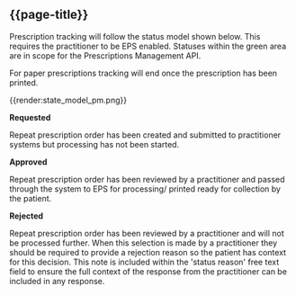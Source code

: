 ## {{page-title}}

Prescription tracking will follow the status model shown below. This requires the practitioner to be EPS enabled. Statuses within the green area are in scope for the Prescriptions Management API. 

For paper prescriptions tracking will end once the prescription has been printed.


{{render:state_model_pm.png}}


**Requested**

Repeat prescription order has been created and submitted to practitioner systems but processing has not been started.
    
**Approved**

Repeat prescription order has been reviewed by a practitioner and passed through the system to EPS for processing/ printed ready for collection by the patient.

**Rejected**

Repeat prescription order has been reviewed by a practitioner and will not be processed further. When this selection is made by a practitioner they should be required to provide a rejection reason so the patient has context for this decision. This note is included within the 'status reason' free text field to ensure the full context of the response from the practitioner can be included in any response.